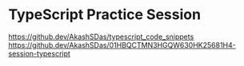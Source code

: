 # TypeScript Practice Session

<https://github.dev/AkashSDas/typescript_code_snippets>
<https://github.dev/AkashSDas/01HBQCTMN3HGQW630HK25681H4-session-typescript>
